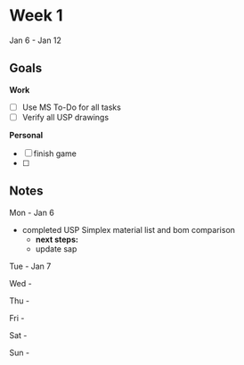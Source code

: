 # Week 1
Jan 6 - Jan 12

## Goals

**Work**

- [ ] Use MS To-Do for all tasks
- [ ] Verify all USP drawings

**Personal**

- [ ] finish game
- [ ] 


## Notes

Mon - Jan 6

- completed USP Simplex material list and bom comparison
	- **next steps:**
	- update sap

Tue - Jan 7



Wed - 
 
Thu - 

Fri - 

Sat - 

Sun - 

